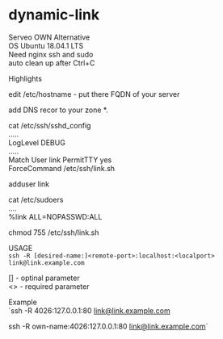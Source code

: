 # dynamic-link
Serveo OWN Alternative  
OS Ubuntu 18.04.1 LTS  
Need nginx ssh and sudo  
auto clean up after Ctrl+C  

Highlights

edit /etc/hostname - put there FQDN of your server

add DNS recor to your zone 
*.<server-name>   <server ip>

cat /etc/ssh/sshd_config	
.....	
LogLevel DEBUG	
.....	
Match User link	
	PermitTTY yes	
	ForceCommand /etc/ssh/link.sh	

adduser link	

cat /etc/sudoers	
....	
%link ALL=NOPASSWD:ALL	


chmod 755 /etc/ssh/link.sh	


USAGE  
`ssh -R [desired-name:]<remote-port>:localhost:<localport> link@link.example.com`  
	
[] - optinal parameter  
<> - required parameter  

Example  
`ssh -R 4026:127.0.0.1:80 link@link.example.com		

ssh -R own-name:4026:127.0.0.1:80 link@link.example.com`  



